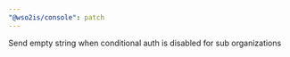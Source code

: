 ```yaml
---
"@wso2is/console": patch
---
```


Send empty string when conditional auth is disabled for sub organizations
